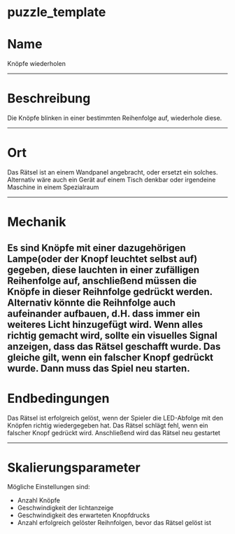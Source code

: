 ﻿# puzzle_template

# Name

<!---
    -  Einen fancy Namen überlegen :)
-->

Knöpfe wiederholen

---

# Beschreibung

<!---
    - Sollte das Rätsel nur mit den nötigsten Infos beschreiben.
    - Dieser Abschnitt kann dem Spieler im HUD angezeigt werden.
-->

Die Knöpfe blinken in einer bestimmten Reihenfolge auf, wiederhole diese.

---

# Ort
<!---
    - Wo ist dieses Rätsel zu finden? (in Wand integriert, freistehend,
      über die Raumstation verteilt, ein ganzer Raum....)
-->

Das Rätsel ist an einem Wandpanel angebracht, oder ersetzt ein solches.
Alternativ wäre auch ein Gerät auf einem Tisch denkbar oder irgendeine Maschine in einem Spezialraum

---

# Mechanik

<!---
    - Exakte Beschreibung der benötigten Schritte/Aufgaben des Spielers 
-->

Es sind Knöpfe mit einer dazugehörigen Lampe(oder der Knopf leuchtet selbst auf) gegeben,
diese lauchten in einer zufälligen Reihenfolge auf,
anschließend müssen die Knöpfe in dieser Reihnfolge gedrückt werden.
Alternativ könnte die Reihnfolge auch aufeinander aufbauen, d.H. dass immer ein weiteres Licht hinzugefügt wird.
Wenn alles richtig gemacht wird, sollte ein visuelles Signal anzeigen, dass das Rätsel geschafft wurde.
Das gleiche gilt, wenn ein falscher Knopf gedrückt wurde. Dann muss das Spiel neu starten.
---

# Endbedingungen

<!---
    - Exakte Beschreibung, wann das Rätsel erfolgreich gelöst ist.
    - (optional) Exakte Beschreibung, wann es fehlschlägt.
    - (optional) Exakte beschreibung, wann Rätsel zurückgesetzt wird.
-->

Das Rätsel ist erfolgreich gelöst, wenn der Spieler die LED-Abfolge mit den Knöpfen richtig wiedergegeben hat.
Das Rätsel schlägt fehl, wenn ein falscher Knopf gedrückt wird. Anschließend wird das Rätsel neu gestartet

---

# Skalierungsparameter

<!---
    - Einstellungsvariablen/-parameter 
        - welche gibt es 
        - auswirkungen
        - was für eine Range haben sie
        - schwierigkeits Einschätzung
-->

Mögliche Einstellungen sind:
- Anzahl Knöpfe
- Geschwindigkeit der lichtanzeige
- Geschwindigkeit des erwarteten Knopfdrucks
- Anzahl erfolgreich gelöster Reihnfolgen, bevor das Rätsel gelöst ist
